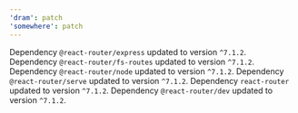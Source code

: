 ```yaml
---
'dram': patch
'somewhere': patch
---
```

Dependency `@react-router/express` updated to version `^7.1.2`. Dependency `@react-router/fs-routes` updated to version `^7.1.2`.
Dependency `@react-router/node` updated to version `^7.1.2`.
Dependency `@react-router/serve` updated to version `^7.1.2`.
Dependency `react-router` updated to version `^7.1.2`.
Dependency `@react-router/dev` updated to version `^7.1.2`.
